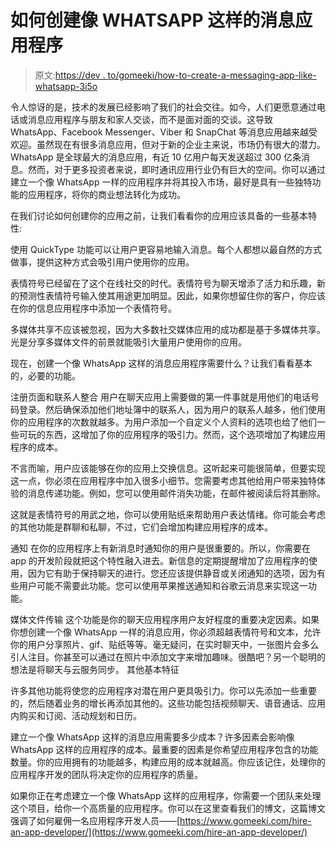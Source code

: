 # 如何创建像 WHATSAPP 这样的消息应用程序

> 原文:[https://dev . to/gomeeki/how-to-create-a-messaging-app-like-whatsapp-3i5o](https://dev.to/gomeeki/how-to-create-a-messaging-app-like-whatsapp-3i5o)

令人惊讶的是，技术的发展已经影响了我们的社会交往。如今，人们更愿意通过电话或消息应用程序与朋友和家人交谈，而不是面对面的交谈。这导致 WhatsApp、Facebook Messenger、Viber 和 SnapChat 等消息应用越来越受欢迎。虽然现在有很多消息应用，但对于新的企业主来说，市场仍有很大的潜力。WhatsApp 是全球最大的消息应用，有近 10 亿用户每天发送超过 300 亿条消息。然而，对于更多投资者来说，即时通讯应用行业仍有巨大的空间。你可以通过建立一个像 WhatsApp 一样的应用程序并将其投入市场，最好是具有一些独特功能的应用程序，将你的商业想法转化为成功。

在我们讨论如何创建你的应用之前，让我们看看你的应用应该具备的一些基本特性:

使用 QuickType 功能可以让用户更容易地输入消息。每个人都想以最自然的方式做事，提供这种方式会吸引用户使用你的应用。

表情符号已经留在了这个在线社交的时代。表情符号为聊天增添了活力和乐趣，新的预测性表情符号输入使其用途更加明显。因此，如果你想留住你的客户，你应该在你的信息应用程序中添加一个表情符号。

多媒体共享不应该被忽视，因为大多数社交媒体应用的成功都是基于多媒体共享。光是分享多媒体文件的前景就能吸引大量用户使用你的应用。

现在，创建一个像 WhatsApp 这样的消息应用程序需要什么？让我们看看基本的，必要的功能。

注册页面和联系人整合
用户在聊天应用上需要做的第一件事就是用他们的电话号码登录。然后确保添加他们地址簿中的联系人，因为用户的联系人越多，他们使用你的应用程序的次数就越多。为用户添加一个自定义个人资料的选项也给了他们一些可玩的东西，这增加了你的应用程序的吸引力。然而，这个选项增加了构建应用程序的成本。

不言而喻，用户应该能够在你的应用上交换信息。这听起来可能很简单，但要实现这一点，你必须在应用程序中加入很多小细节。您需要考虑其他给用户带来独特体验的消息传递功能。例如，您可以使用邮件消失功能，在邮件被阅读后将其删除。

这就是表情符号的用武之地，你可以使用贴纸来帮助用户表达情绪。你可能会考虑的其他功能是群聊和私聊，不过，它们会增加构建应用程序的成本。

通知
在你的应用程序上有新消息时通知你的用户是很重要的。所以，你需要在 app 的开发阶段就把这个特性融入进去。新信息的定期提醒增加了应用程序的使用，因为它有助于保持聊天的进行。您还应该提供静音或关闭通知的选项，因为有些用户可能不需要此功能。您可以使用苹果推送通知和谷歌云消息来实现这一功能。

媒体文件传输
这个功能是你的聊天应用程序用户友好程度的重要决定因素。如果你想创建一个像 WhatsApp 一样的消息应用，你必须超越表情符号和文本，允许你的用户分享照片、gif、贴纸等等。毫无疑问，在实时聊天中，一张图片会多么引人注目。你甚至可以通过在照片中添加文字来增加趣味。很酷吧？另一个聪明的想法是将聊天与云服务同步。
其他基本特征

许多其他功能将使您的应用程序对潜在用户更具吸引力。你可以先添加一些重要的，然后随着业务的增长再添加其他的。这些功能包括视频聊天、语音通话、应用内购买和订阅、活动规划和日历。

建立一个像 WhatsApp 这样的消息应用需要多少成本？许多因素会影响像 WhatsApp 这样的应用程序的成本。最重要的因素是你希望应用程序包含的功能数量。你的应用拥有的功能越多，构建应用的成本就越高。你应该记住，处理你的应用程序开发的团队将决定你的应用程序的质量。

如果你正在考虑建立一个像 WhatsApp 这样的应用程序，你需要一个团队来处理这个项目，给你一个高质量的应用程序。你可以在这里查看我们的博文，这篇博文强调了如何雇佣一名应用程序开发人员——[https://www.gomeeki.com/hire-an-app-developer/](https://www.gomeeki.com/hire-an-app-developer/)